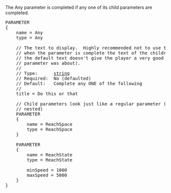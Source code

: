 The Any parameter is completed if any one of its child parameters are completed.

<pre>
PARAMETER
{
    name = Any
    type = Any

    // The text to display.  Highly recommended not to use the default text, as
    // when the parameter is complete the text of the children disappears (and
    // the default text doesn't give the player a very good idea what the
    // parameter was about).
    //
    // Type:      <a href="String-Type">string</a>
    // Required:  No (defaulted)
    // Default:   Complete any ONE of the following
    //
    title = Do this or that

    // Child parameters look just like a regular parameter (and can be infinitely
    // nested)
    PARAMETER
    {
        name = ReachSpace
        type = ReachSpace
    }

    PARAMETER
    {
        name = ReachState
        type = ReachState

        minSpeed = 1000
        maxSpeed = 5000
    }
}
</pre>
